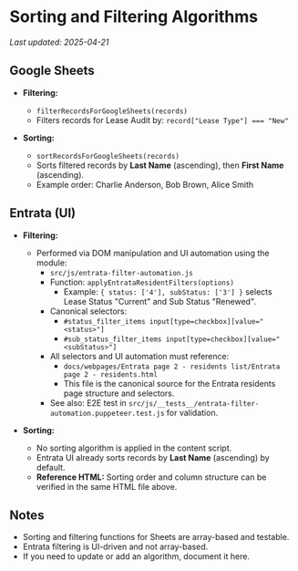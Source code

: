 # Sorting and Filtering Algorithms

_Last updated: 2025-04-21_

## Google Sheets

- **Filtering:**
  - `filterRecordsForGoogleSheets(records)`
  - Filters records for Lease Audit by: `record["Lease Type"] === "New"`

- **Sorting:**
  - `sortRecordsForGoogleSheets(records)`
  - Sorts filtered records by **Last Name** (ascending), then **First Name** (ascending).
  - Example order: Charlie Anderson, Bob Brown, Alice Smith

## Entrata (UI)

- **Filtering:**
  - Performed via DOM manipulation and UI automation using the module:
    - `src/js/entrata-filter-automation.js`
    - Function: `applyEntrataResidentFilters(options)`
      - Example: `{ status: ['4'], subStatus: ['3'] }` selects Lease Status "Current" and Sub Status "Renewed".
    - Canonical selectors:
      - `#status_filter_items input[type=checkbox][value="<status>"]`
      - `#sub_status_filter_items input[type=checkbox][value="<subStatus>"]`
    - All selectors and UI automation must reference:
      - `docs/webpages/Entrata page 2 - residents list/Entrata page 2 - residents.html`
      - This file is the canonical source for the Entrata residents page structure and selectors.
    - See also: E2E test in `src/js/__tests__/entrata-filter-automation.puppeteer.test.js` for validation.

- **Sorting:**
  - No sorting algorithm is applied in the content script.
  - Entrata UI already sorts records by **Last Name** (ascending) by default.
  - **Reference HTML:** Sorting order and column structure can be verified in the same HTML file above.

## Notes
- Sorting and filtering functions for Sheets are array-based and testable.
- Entrata filtering is UI-driven and not array-based.
- If you need to update or add an algorithm, document it here.
